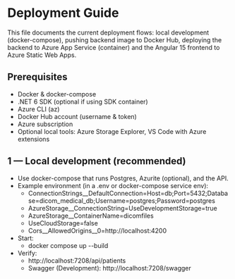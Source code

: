 # Deployment Guide

This file documents the current deployment flows: local development (docker-compose), pushing backend image to Docker Hub, deploying the backend to Azure App Service (container) and the Angular 15 frontend to Azure Static Web Apps.

Prerequisites
-------------
- Docker & docker-compose
- .NET 6 SDK (optional if using SDK container)
- Azure CLI (az)
- Docker Hub account (username & token)
- Azure subscription
- Optional local tools: Azure Storage Explorer, VS Code with Azure extensions

1 — Local development (recommended)
-----------------------------------
- Use docker-compose that runs Postgres, Azurite (optional), and the API.
- Example environment (in a .env or docker-compose service env):
  - ConnectionStrings__DefaultConnection=Host=db;Port=5432;Database=dicom_medical_db;Username=postgres;Password=postgres
  - AzureStorage__ConnectionString=UseDevelopmentStorage=true
  - AzureStorage__ContainerName=dicomfiles
  - UseCloudStorage=false
  - Cors__AllowedOrigins__0=http://localhost:4200
- Start:
  - docker compose up --build
- Verify:
  - http://localhost:7208/api/patients
  - Swagger (Development): http://localhost:7208/swagger
